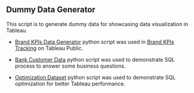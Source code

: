 ## Dummy Data Generator

This script is to generate dummy data for showcasing data visualization in Tableau.

- [Brand KPIs Data Generator](https://github.com/shaotsuc/dummy-data-generator/blob/main/brand-KPIs-data-generator.py) python script was used in [Brand KPIs Tracking](https://public.tableau.com/app/profile/shaotsuchen/viz/BrandKPIsTracking/BrandKPIsTracking) on Tableau Public.

- [Bank Customer Data](https://github.com/shaotsuc/dummy-data-generator/blob/main/bank_customer_data.py) python script was used to demonstrate SQL process to answer some business questions.

- [Optimization Dataset](https://github.com/shaotsuc/dummy-data-generator/tree/main/optmization_dataset) python script was used to demonstrate SQL optimization for better Tableau performance.